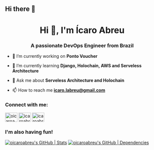 ## Hi there 👋

<!--
**oicaroabreu/oicaroabreu** is a ✨ _special_ ✨ repository because its `README.md` (this file) appears on your GitHub profile.

Here are some ideas to get you started:

- 🔭 I’m currently working on ...
- 🌱 I’m currently learning ...
- 👯 I’m looking to collaborate on ...
- 🤔 I’m looking for help with ...
- 💬 Ask me about ...
- 📫 How to reach me: ...
- 😄 Pronouns: ...
- ⚡ Fun fact: ...
-->

<h1 align="center">Hi 👋, I'm Ícaro Abreu</h1>
<h3 align="center">A passionate DevOps Engineer from Brazil</h3>

- 🔭 I’m currently working on **Ponto Voucher**

- 🌱 I’m currently learning **Django, Holochain, AWS and Serveless Architecture**

- 💬 Ask me about **Serveless Architecture and Holochain**

- 📫 How to reach me **icaro.labreu@gmail.com**

### Connect with me:
<p align="left">
<a href="https://dev.to/oicaroabreu" target="blank"><img align="center" src="https://raw.githubusercontent.com/rahuldkjain/github-profile-readme-generator/master/src/images/icons/Social/devto.svg" alt="oicaroabreu" height="30" width="40" /></a>
<a href="https://linkedin.com/in/icaroabreu" target="blank"><img align="center" src="https://raw.githubusercontent.com/rahuldkjain/github-profile-readme-generator/master/src/images/icons/Social/linked-in-alt.svg" alt="icaroabreu" height="30" width="40" /></a>
<a href="https://www.leetcode.com/icaroabreu" target="blank"><img align="center" src="https://raw.githubusercontent.com/rahuldkjain/github-profile-readme-generator/master/src/images/icons/Social/leet-code.svg" alt="icaroabreu" height="30" width="40" /></a>
</p>

### I'm also having fun!
[![oicaroabreu's GitHub | Stats](https://stats.quine.sh/oicaroabreu/github?theme=dark)](https://quine.sh?utm_source=widgets&utm_campaign=oicaroabreu)
[![oicaroabreu's GitHub | Dependencies](https://stats.quine.sh/oicaroabreu/dependencies?theme=dark)](https://quine.sh?utm_source=widgets&utm_campaign=oicaroabreu)
